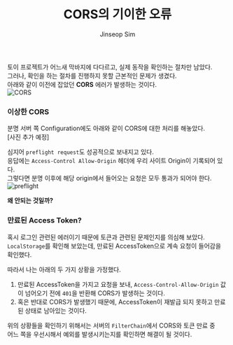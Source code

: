 ﻿---
layout: post
title: "CORS의 기이한 오류"
categories: ToyProject
tags: [develop]
author:
  - Jinseop Sim
---
토이 프로젝트가 어느새 막바지에 다다르고, 실제 동작을 확인하는 절차만 남았다.  
그러나, 확인을 하는 절차를 진행하지 못할 근본적인 문제가 생겼다.  
아래와 같이 이전에 잡았던 __CORS__ 에러가 발생하는 것이다.  
![CORS](https://github.com/Jinseop-Sim/Jinseop-Sim.github.io/assets/71700079/235dd616-e512-49fe-8d23-d82379119a11)  

### 이상한 CORS
분명 서버 쪽 Configuration에도 아래와 같이 CORS에 대한 처리를 해놓았다.  
[사진 추가 예정]

심지어 ```preflight request```도 성공적으로 보내지고 있다.  
응답에는 ```Access-Control Allow-Origin``` 헤더에 우리 사이트 Origin이 기록되어 있다.  
그렇다면 분명 이후에 해당 origin에서 들어오는 요청은 모두 통과가 되어야 한다.  
![preflight](https://github.com/Jinseop-Sim/Jinseop-Sim.github.io/assets/71700079/fea7efff-e281-480d-be4b-207072e3489d)  

__왜 안되는 것일까?__  

### 만료된 Access Token?
혹시 로그인 관련된 에러이기 때문에 토큰과 관련된 문제인지를 의심해 보았다.  
```LocalStorage```를 확인해 보았는데, 만료된 AccessToken으로 계속 요청이 들어감을 확인했다.  

따라서 나는 아래의 두 가지 상황을 가정했다.  
1. 만료된 AccessToken을 가지고 요청을 보내, ```Access-Control-Allow-Origin``` 값이 넘어오기 전에 ```401```을 반환해 CORS가 발생하는 것이다.
2. 혹은 반대로 CORS가 발생했기 때문에, AccessToken이 재발급 되지 못하고 만료된 상태로 남아있는 것이다.  

위의 상황들을 확인하기 위해서는 서버의 ```FilterChain```에서 CORS와 토큰 만료 중  
어느 쪽을 우선시해서 예외를 발생시키는지를 확인하면 해결이 될 것이다.  

